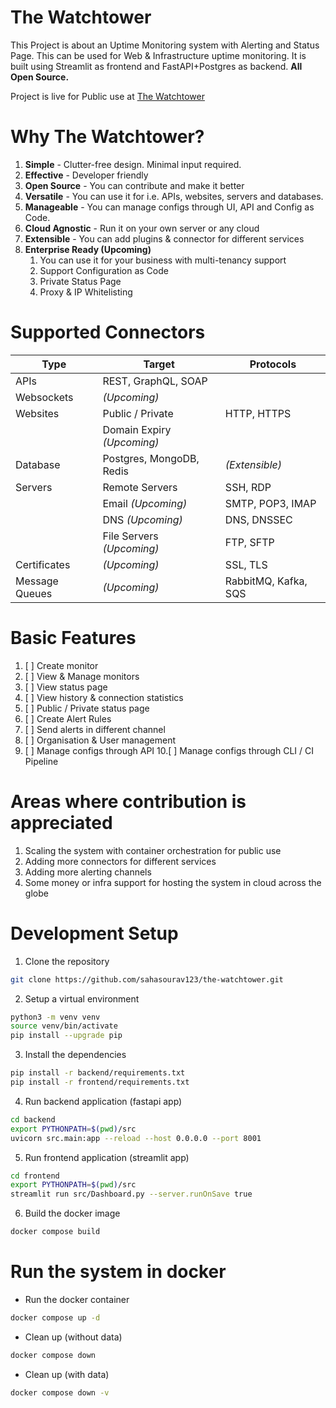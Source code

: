 # The Watchtower
This Project is about an Uptime Monitoring system with Alerting and Status Page. 
This can be used for Web & Infrastructure uptime monitoring. It is built using Streamlit as frontend and FastAPI+Postgres as backend. **All Open Source.**

Project is live for Public use at [The Watchtower](https://watchtower.finanssure.com)

# Why The Watchtower?
1. **Simple** - Clutter-free design. Minimal input required.
2. **Effective** - Developer friendly
3. **Open Source** - You can contribute and make it better
4. **Versatile** - You can use it for i.e. APIs, websites, servers and databases.
5. **Manageable** - You can manage configs through UI, API and Config as Code.
6. **Cloud Agnostic** - Run it on your own server or any cloud
7. **Extensible** - You can add plugins & connector for different services
8. **Enterprise Ready (Upcoming)** 
   1. You can use it for your business with multi-tenancy support
   2. Support Configuration as Code
   3. Private Status Page
   4. Proxy & IP Whitelisting

# Supported Connectors
| Type           | Target                     | Protocols            |
|----------------|----------------------------|----------------------|
| APIs           | REST, GraphQL, SOAP        |                      |
| Websockets     | _(Upcoming)_               |                      |
| Websites       | Public / Private           | HTTP, HTTPS          |
|                | Domain Expiry _(Upcoming)_ |                      |
| Database       | Postgres, MongoDB, Redis   | _(Extensible)_       |
| Servers        | Remote Servers             | SSH, RDP             |
|                | Email _(Upcoming)_         | SMTP, POP3, IMAP     |
|                | DNS _(Upcoming)_           | DNS, DNSSEC          |
|                | File Servers _(Upcoming)_  | FTP, SFTP            |
| Certificates   | _(Upcoming)_               | SSL, TLS             |
| Message Queues | _(Upcoming)_               | RabbitMQ, Kafka, SQS |


# Basic Features
1. [ ] Create monitor
2. [ ] View & Manage monitors
3. [ ] View status page 
4. [ ] View history & connection statistics
5. [ ] Public / Private status page
6. [ ] Create Alert Rules
7. [ ] Send alerts in different channel
8. [ ] Organisation & User management
9. [ ] Manage configs through API
10.[ ] Manage configs through CLI / CI Pipeline

# Areas where contribution is appreciated
1. Scaling the system with container orchestration for public use
2. Adding more connectors for different services
3. Adding more alerting channels
4. Some money or infra support for hosting the system in cloud across the globe

# Development Setup
1. Clone the repository
```bash
git clone https://github.com/sahasourav123/the-watchtower.git
```
2. Setup a virtual environment
```bash
python3 -m venv venv
source venv/bin/activate
pip install --upgrade pip
```
3. Install the dependencies
```bash
pip install -r backend/requirements.txt
pip install -r frontend/requirements.txt
```
4. Run backend application (fastapi app)
```bash
cd backend
export PYTHONPATH=$(pwd)/src
uvicorn src.main:app --reload --host 0.0.0.0 --port 8001
```
5. Run frontend application (streamlit app)
```bash
cd frontend
export PYTHONPATH=$(pwd)/src
streamlit run src/Dashboard.py --server.runOnSave true
```
6. Build the docker image
```bash
docker compose build
```

# Run the system in docker
- Run the docker container
```bash
docker compose up -d
```
- Clean up (without data)
```bash
docker compose down
```
- Clean up (with data)
```bash
docker compose down -v
```
